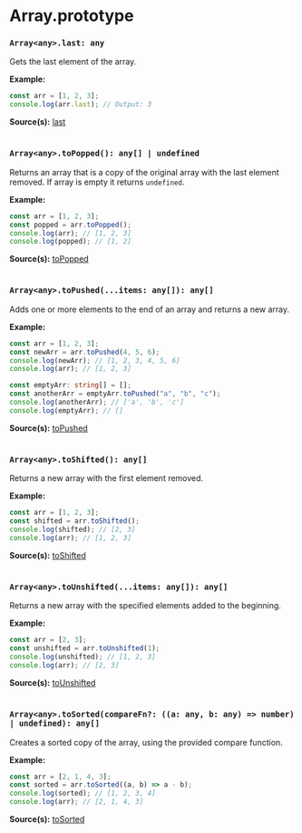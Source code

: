 # Array.prototype

### `Array<any>.last: any`

Gets the last element of the array.

**Example:**

```typescript
const arr = [1, 2, 3];
console.log(arr.last); // Output: 3
```

**Source(s):**
[last](../src/ts/array.prototype.ts)

#

### `Array<any>.toPopped(): any[] | undefined`

Returns an array that is a copy of the original array with the last element removed. If array is empty it returns `undefined`.

**Example:**

```typescript
const arr = [1, 2, 3];
const popped = arr.toPopped();
console.log(arr); // [1, 2, 3]
console.log(popped); // [1, 2]
```

**Source(s):**
[toPopped](../src/ts/array.prototype.ts)

#

### `Array<any>.toPushed(...items: any[]): any[]`

Adds one or more elements to the end of an array and returns a new array.

**Example:**

```typescript
const arr = [1, 2, 3];
const newArr = arr.toPushed(4, 5, 6);
console.log(newArr); // [1, 2, 3, 4, 5, 6]
console.log(arr); // [1, 2, 3]

const emptyArr: string[] = [];
const anotherArr = emptyArr.toPushed("a", "b", "c");
console.log(anotherArr); // ['a', 'b', 'c']
console.log(emptyArr); // []
```

**Source(s):**
[toPushed](../src/ts/array.prototype.ts)

#

### `Array<any>.toShifted(): any[]`

Returns a new array with the first element removed.

**Example:**

```typescript
const arr = [1, 2, 3];
const shifted = arr.toShifted();
console.log(shifted); // [2, 3]
console.log(arr); // [1, 2, 3]
```

**Source(s):**
[toShifted](../src/ts/array.prototype.ts)

#

### `Array<any>.toUnshifted(...items: any[]): any[]`

Returns a new array with the specified elements added to the beginning.

**Example:**

```typescript
const arr = [2, 3];
const unshifted = arr.toUnshifted(1);
console.log(unshifted); // [1, 2, 3]
console.log(arr); // [2, 3]
```

**Source(s):**
[toUnshifted](../src/ts/array.prototype.ts)

#

### `Array<any>.toSorted(compareFn?: ((a: any, b: any) => number) | undefined): any[]`

Creates a sorted copy of the array, using the provided compare function.

**Example:**

```typescript
const arr = [2, 1, 4, 3];
const sorted = arr.toSorted((a, b) => a - b);
console.log(sorted); // [1, 2, 3, 4]
console.log(arr); // [2, 1, 4, 3]
```

**Source(s):**
[toSorted](../src/ts/array.prototype.ts)

#

